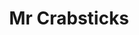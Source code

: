 ---
title: "Mr Crabsticks"
type: "thumb"
weight: 16
draft: false
url_sml: "/images/illustration/thumbs/sml/Mr_crabsticks"
url_lge: "/images/illustration/thumbs/lge/Mr_crabsticks"
alt: "Illustrated instructions for a child's game"
---